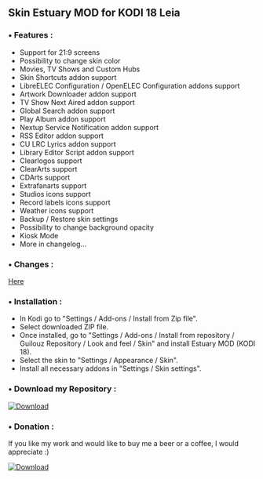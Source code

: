 ## Skin Estuary MOD for KODI 18 Leia


### • Features :

- Support for 21:9 screens
- Possibility to change skin color
- Movies, TV Shows and Custom Hubs
- Skin Shortcuts addon support
- LibreELEC Configuration / OpenELEC Configuration addons support
- Artwork Downloader addon support
- TV Show Next Aired addon support
- Global Search addon support
- Play Album addon support
- Nextup Service Notification addon support
- RSS Editor addon support
- CU LRC Lyrics addon support
- Library Editor Script addon support
- Clearlogos support
- ClearArts support
- CDArts support
- Extrafanarts support
- Studios icons support
- Record labels icons support
- Weather icons support
- Backup / Restore skin settings
- Possibility to change background opacity
- Kiosk Mode
- More in changelog...


### • Changes :

[Here](https://raw.githubusercontent.com/Guilouz/repository.guilouz/master/skin.estuary.mod.kodi18/changelog.txt)


### • Installation :

- In Kodi go to "Settings / Add-ons / Install from Zip file".
- Select downloaded ZIP file.
- Once installed, go to "Settings / Add-ons / Install from repository / Guilouz Repository / Look and feel / Skin" and install Estuary MOD (KODI 18).
- Select the skin to "Settings / Appearance / Skin".
- Install all necessary addons in "Settings / Skin settings".

### • Download my Repository :

[ ![Download](http://i.imgur.com/L5Bov8X.png) ](https://github.com/Guilouz/repository.guilouz/raw/master/_repo/repository.guilouz/repository.guilouz-1.0.3.zip)

### • Donation :

If you like my work and would like to buy me a beer or a coffee, I would appreciate :)

[ ![Download](http://i.imgur.com/XRmqzTX.png) ](https://pledgie.com/campaigns/29797)
